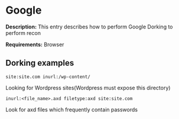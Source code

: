 # Google

**Description:** This entry describes how to perform Google Dorking to perform recon

**Requirements:** Browser

## Dorking examples

```
site:site.com inurl:/wp-content/
```

Looking for Wordpress sites(Wordpress must expose this directory)

```
inurl:<file_name>.axd filetype:axd site:site.com
```

Look for axd files which frequently contain passwords
